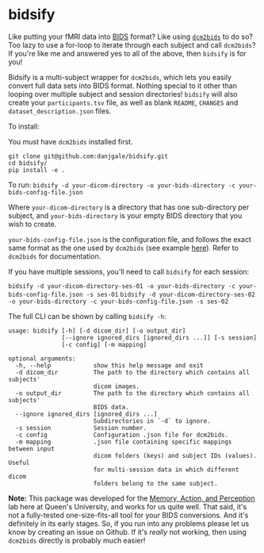 # bidsify

Like putting your fMRI data into [BIDS](https://bids.neuroimaging.io/) format? Like using [`dcm2bids`](https://cbedetti.github.io/Dcm2Bids/) to do so? Too lazy to use a for-loop to iterate through each subject and call `dcm2bids`? If you're like me and answered yes to all of the above, then `bidsify` is for you!

Bidsify is a multi-subject wrapper for `dcm2bids`, which lets you easily convert full data sets into BIDS format. Nothing special to it other than looping over multiple subject and session directories! `bidsify` will also create your `participants.tsv` file, as well as blank `README`, `CHANGES` and `dataset_description.json` files.  

To install:

You must have `dcm2bids` installed first.

```
git clone git@github.com:danjgale/bidsify.git
cd bidsify/
pip install -e .
```

To run:
`bidsify -d your-dicom-directory -o your-bids-directory -c your-bids-config-file.json`

Where `your-dicom-directory` is a directory that has one sub-directory per subject, and `your-bids-directory` is your empty BIDS directory that you wish to create.  

`your-bids-config-file.json` is the configuration file, and follows the exact same format as the one used by `dcm2bids` (see example [here](https://github.com/cbedetti/Dcm2Bids/blob/master/example/config.json)). Refer to `dcm2bids` for documentation.

If you have multiple sessions, you'll need to call `bidsify` for each session:

`bidsify -d your-dicom-directory-ses-01 -o your-bids-directory -c your-bids-config-file.json -s ses-01`
`bidsify -d your-dicom-directory-ses-02 -o your-bids-directory -c your-bids-config-file.json -s ses-02`

The full CLI can be shown by calling `bidsify -h`:

```
usage: bidsify [-h] [-d dicom_dir] [-o output_dir]
               [--ignore ignored_dirs [ignored_dirs ...]] [-s session]
               [-c config] [-m mapping]

optional arguments:
  -h, --help            show this help message and exit
  -d dicom_dir          The path to the directory which contains all subjects'
                        dicom images.
  -o output_dir         The path to the directory which contains all subjects'
                        BIDS data.
  --ignore ignored_dirs [ignored_dirs ...]
                        Subdirectories in `-d` to ignore.
  -s session            Session number.
  -c config             Configuration .json file for dcm2bids.
  -m mapping            .json file containing specific mappings between input
                        dicom folders (keys) and subject IDs (values). Useful
                        for multi-session data in which different dicom
                        folders belong to the same subject.
```

**Note:** This package was developed for the [Memory, Action, and Perception](http://www.gallivanmaplab.com/home) lab here at Queen's University, and works for us quite well. That said, it's not a fully-tested one-size-fits-all tool for your BIDS conversions. And it's definitely in its early stages. So, if you run into any problems please let us know by creating an issue on Github. If it's *really* not working, then using `dcm2bids` directly is probably much easier!